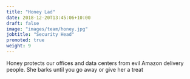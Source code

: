 ```yaml
---
title: "Honey Lad"
date: 2018-12-20T13:45:06+10:00
draft: false
image: "images/team/honey.jpg"
jobtitle: "Security Head"
promoted: true
weight: 9
---
```

Honey protects our offices and data centers from evil Amazon delivery people. 
She barks until you go away or give her a treat